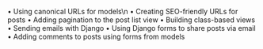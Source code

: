 • Using canonical URLs for models\n
• Creating SEO-friendly URLs for posts
• Adding pagination to the post list view
• Building class-based views
• Sending emails with Django
• Using Django forms to share posts via email
• Adding comments to posts using forms from models
